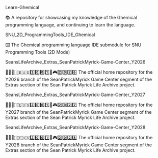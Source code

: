 
Learn-Ghemical

📚️ A repository for showcasing my knowledge of the Ghemical programming language, and continuing to learn the language. 

SNU_2D_ProgrammingTools_IDE_Ghemical

⌨️ The Ghemical programming language IDE submodule for SNU Programming Tools (2D Mode)

SeansLifeArchive_Extras_SeanPatrickMyrick-Game-Center_Y2026

👨‍🦱️🏴󠁧󠁢󠁷󠁬󠁳󠁿️🇮🇪️🇺🇸️2️⃣️0️⃣️0️⃣️1️⃣️📂️🎮️2️⃣️0️⃣️2️⃣️6️⃣️ The official home repository for the Y2026 branch of the SeanPatrickMyrick Game Center segment of the Extras section of the Sean Patrick Myrick Life Archive project.

SeansLifeArchive_Extras_SeanPatrickMyrick-Game-Center_Y2027

👨‍🦱️🏴󠁧󠁢󠁷󠁬󠁳󠁿️🇮🇪️🇺🇸️2️⃣️0️⃣️0️⃣️1️⃣️📂️🎮️2️⃣️0️⃣️2️⃣️7️⃣️ The official home repository for the Y2027 branch of the SeanPatrickMyrick Game Center segment of the Extras section of the Sean Patrick Myrick Life Archive project.

SeansLifeArchive_Extras_SeanPatrickMyrick-Game-Center_Y2028

👨‍🦱️🏴󠁧󠁢󠁷󠁬󠁳󠁿️🇮🇪️🇺🇸️2️⃣️0️⃣️0️⃣️1️⃣️📂️🎮️2️⃣️0️⃣️2️⃣️8️⃣️ The official home repository for the Y2028 branch of the SeanPatrickMyrick Game Center segment of the Extras section of the Sean Patrick Myrick Life Archive project.

